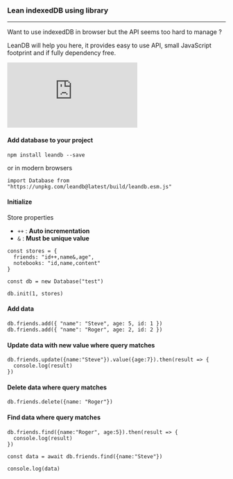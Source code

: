 ### Lean indexedDB using library
-----


Want to use indexedDB in browser but the API seems too hard to manage ? 

LeanDB will help you here, it provides easy to use API, small JavaScript footprint and if fully dependency free.

![gzip size](http://img.badgesize.io/https://unpkg.com/leandb@latest/build/leandb.esm.js?compression=gzip)


#### Add database to your project 

```
npm install leandb --save
```

or in modern browsers


```JS
import Database from "https://unpkg.com/leandb@latest/build/leandb.esm.js"

```


 #### Initialize

Store properties

* `++` : <strong>Auto incrementation</strong>
* `&` : <strong>Must be unique value</strong>



```JS
const stores = {
  friends: "id++,name&,age",
  notebooks: "id,name,content"
}

const db = new Database("test")

db.init(1, stores)

```


#### Add data

```JS
db.friends.add({ "name": "Steve", age: 5, id: 1 })
db.friends.add({ "name": "Roger", age: 2, id: 2 })

```

 #### Update data with new value where query matches

```JS
db.friends.update({name:"Steve"}).value({age:7}).then(result => {
  console.log(result)
})

```

#### Delete data where query matches

```JS
db.friends.delete({name: "Roger"})
```

#### Find data where query matches

```JS
db.friends.find({name:"Roger", age:5}).then(result => {
  console.log(result)
})

const data = await db.friends.find({name:"Steve"})

console.log(data)
```
